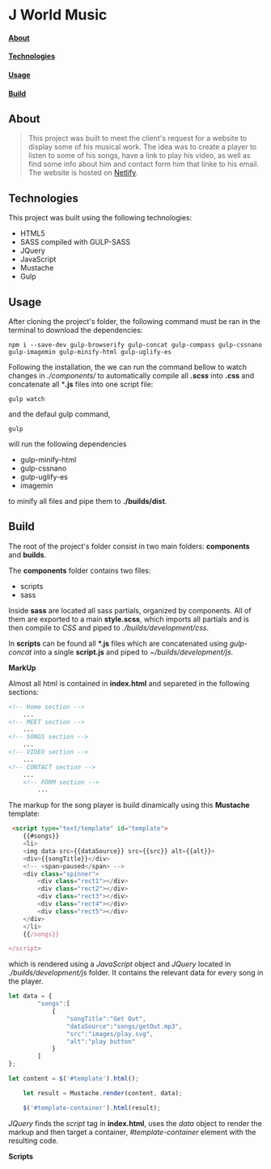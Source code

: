 J World Music
=============
#### [About](#About)

#### [Technologies](#Technologies)

#### [Usage](#Usage)

#### [Build](#Build)

## About
> This project was built to meet the client's request for a website to display some of his musical work. The idea was to create a player to listen to some of his songs, have a link to play his video, as well as find some info about him and contact form him that linke to his email.
The website is hosted on [Netlify](https://www.netlify.com/).
 
## Technologies
This project was built using the following technologies:
- HTML5
- SASS compiled with GULP-SASS
- JQuery
- JavaScript
- Mustache
- Gulp

## Usage
After cloning the project's folder, the following command must be ran in the terminal to download the dependencies:
~~~
npm i --save-dev gulp-browserify gulp-concat gulp-compass gulp-cssnano gulp-imagemin gulp-minify-html gulp-uglify-es
~~~

Following the installation, the we can run the command bellow to watch changes in *./components/* to automatically compile all ***.scss*** into **.css** and concatenate all ***.js** files into one script file:

~~~
gulp watch
~~~

and the defaul gulp command,

~~~~
gulp
~~~~

will run the following dependencies 
- gulp-minify-html
- gulp-cssnano
- gulp-uglify-es
- imagemin

to minify all files and pipe them to **./builds/dist**.

## Build

The root of the project's folder consist in two main folders: **components** and **builds**.

The **components** folder contains two files:
    
- scripts
- sass

Inside **sass** are located all sass partials, organized by components. All of them are exported to a main **style.scss**, which imports all partials and is then compile to *CSS* and piped to *./builds/development/css*.

In **scripts** can be found all **\*.js** files which are concatenated using *gulp-concat* into a single **script.js** and piped to *~/builds/development/js*.

**MarkUp**

Almost all html is contained in **index.html** and separeted in the following sections:

```html
<!-- Home section -->
    ...
<!-- MEET section -->
    ...
<!-- SONGS section -->
    ...
<!-- VIDEO section -->
    ...
<!-- CONTACT section -->
    ...
    <!-- FORM section -->
        ...
```
The markup for the song player is build dinamically using this **Mustache** template:

```html
 <script type="text/template" id="template">
    {{#songs}}
    <li>
    <img data-src={{dataSource}} src={{src}} alt={{alt}}>
    <div>{{songTitle}}</div>
    <!-- <span>paused</span> -->
    <div class="spinner">
        <div class="rect1"></div>
        <div class="rect2"></div>
        <div class="rect3"></div>
        <div class="rect4"></div>
        <div class="rect5"></div>
    </div>
    </li>
    {{/songs}}

</script>
```

which is rendered using a *JavaScript* object and *JQuery* located in *./builds/development/js* folder. It contains the relevant data for every song in the player. 

```javascript
let data = {
        "songs":[
            {
                "songTitle":"Get Out",
                "dataSource":"songs/getOut.mp3",
                "src":"images/play.svg",
                "alt":"play button"
            }
        ]
};

let content = $('#template').html();

    let result = Mustache.render(content, data);

    $('#template-container').html(result);
```

*JQuery* finds the *script* tag in **index.html**, uses the *data* object to render the markup and then target a container, *#template-container* element with the resulting code.

**Scripts**